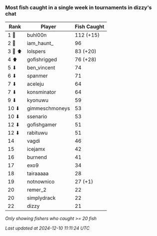 ### Most fish caught in a single week in tournaments in dizzy's chat
| Rank | Player | Fish Caught |
|------|--------|-----------|
| 1 🥇  | buhl00n  | 112 (+15) |
| 2 🥈  | iam_haunt_  | 96 |
| 3 🥉 ⬆ | lolspers  | 83 (+20) |
| 4 ⬆ | gofishrigged  | 76 (+28) |
| 5 ⬇ | ben_vincent  | 74 |
| 6 ⬇ | spanmer  | 71 |
| 7 ⬇ | aceleju  | 64 |
| 7 ⬇ | konsminator  | 64 |
| 9 ⬇ | kyonuwu  | 59 |
| 10 ⬇ | gimmeschmoneys  | 53 |
| 10 ⬇ | ssenario  | 53 |
| 12 ⬇ | gofishgamer  | 51 |
| 12 ⬇ | rabituwu  | 51 |
| 14  | vagdi  | 46 |
| 15  | icejamx  | 42 |
| 16  | burnend  | 41 |
| 17  | exo9  | 34 |
| 18  | tairaaaaa  | 28 |
| 19  | notnownico  | 27 (+1) |
| 20  | remer_2  | 22 |
| 20  | simplydrack  | 22 |
| 22  | dizzy  | 21 |

_Only showing fishers who caught >= 20 fish_

_Last updated at 2024-12-10 11:11:24 UTC_